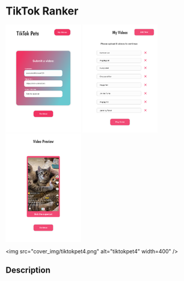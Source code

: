 # TikTok Ranker

<p float="left">
  <img src="cover_img/tiktokpet1.png" alt="tiktokpet1" width="200" />
  <img src="cover_img/tiktokpet2.png" alt="tiktokpet2" width="200" /> 
  <img src="cover_img/tiktokpet3.png" alt="tiktokpet3" width="200" />
</p>

<img src="cover_img/tiktokpet4.png" alt="tiktokpet4" width=400" />

<!-- <img src="cover_img/tiktokpet1.png" alt="tiktokpet1" width="300"/>
<img src="cover_img/tiktokpet2.png" alt="tiktokpet2" width="300"/>
<img src="cover_img/tiktokpet3.png" alt="tiktokpet3" width="300"/>
<img src="cover_img/tiktokpet4.png" alt="tiktokpet4" width="500"/> -->

## Description
